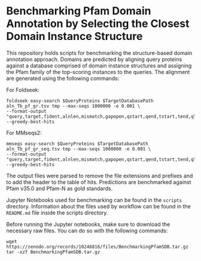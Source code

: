 # Benchmarking Pfam Domain Annotation by Selecting the Closest Domain Instance Structure

This repository holds scripts for benchmarking the structure-based domain annotation approach. Domains are predicted by aligning query proteins against a database comprised of domain instance structures and assigning the Pfam family of the top-scoring instances to the queries. The alignment are generated using the following commands:

For Foldseek:
```
foldseek easy-search $QueryProteins $TargetDatabasePath aln_Tb_pf_gr.tsv tmp --max-seqs 1000000 -e 0.001 \
--format-output "query,target,fident,alnlen,mismatch,gapopen,qstart,qend,tstart,tend,qlen,tlen,evalue,bits,alntmscore,lddt,prob,tcov" --greedy-best-hits
```
For MMseqs2:
```
mmseqs easy-search $QueryProteins $TargetDatabasePath aln_Tb_pf_gr_seq.tsv tmp --max-seqs 1000000 -e 0.001 \
--format-output "query,target,fident,alnlen,mismatch,gapopen,qstart,qend,tstart,tend,qlen,tlen,evalue,bits,tcov" --greedy-best-hits
```
The output files were parsed to remove the file extensions and prefixes and to add the header to the table of hits.
Predictions are benchmarked against Pfam v35.0 and Pfam-N as gold standards.

Jupyter Notebooks used for benchmarking can be found in the `scripts` directory. Information about the files used by workflow can be found in the `README.md` file inside the scripts directory.

Before running the Jupyter notebooks, make sure to download the necessary raw files. You can do so with the following commands:

```
wget https://zenodo.org/records/10246816/files/BenchmarkingPfamSDB.tar.gz
tar -xzf BenchmarkingPfamSDB.tar.gz
```

